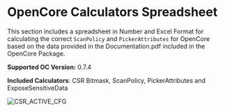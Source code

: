 # OpenCore Calculators Spreadsheet

This section includes a spreadsheet in Number and Excel Format for calculating the correct `ScanPolicy` and `PickerAttributes` for OpenCore based on the data provided in the Documentation.pdf included in the OpenCore Package.

**Supported OC Version:** 0.7.4

**Included Calculators**: CSR Bitmask, ScanPolicy, PickerAttributes and ExposeSensitiveData

![CSR_ACTIVE_CFG](https://user-images.githubusercontent.com/76865553/134222835-c2180fb5-e988-4740-8446-bf04530f7b60.png)
